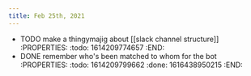 ```yaml
---
title: Feb 25th, 2021
---
```


- TODO make a thingymajig about [[slack channel structure]]
:PROPERTIES:
:todo: 1614209774657
:END:
- DONE remember who's been matched to whom for the bot
:PROPERTIES:
:todo: 1614209799662
:done: 1616438950215
:END:

